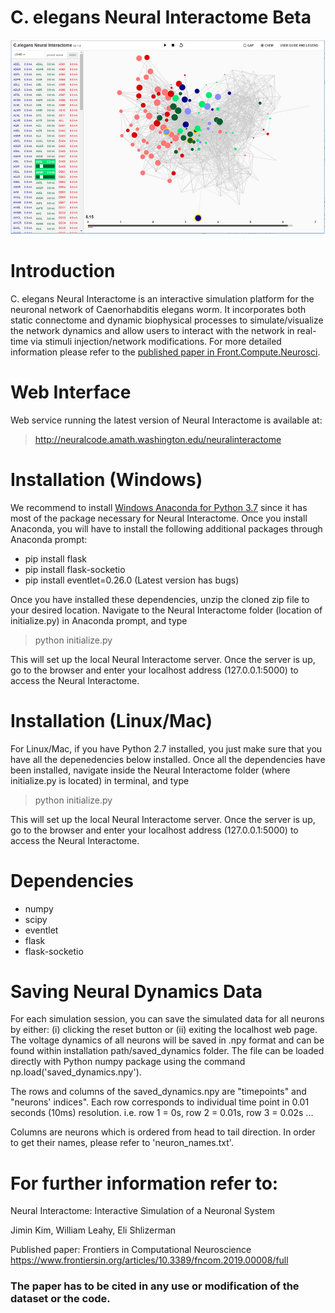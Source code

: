 # C. elegans Neural Interactome Beta

![alt text](images/fig1.png)

# Introduction

C. elegans Neural Interactome is an interactive simulation platform for the neuronal network of Caenorhabditis elegans worm. It incorporates both static connectome and dynamic biophysical processes to simulate/visualize the network dynamics and allow users to interact with the network in real-time via stimuli injection/network modifications. For more detailed information please refer to the [published paper in Front.Compute.Neurosci](https://www.frontiersin.org/articles/10.3389/fncom.2019.00008/full).

# Web Interface
Web service running the latest version of Neural Interactome is available at: 

> http://neuralcode.amath.washington.edu/neuralinteractome


# Installation (Windows)

We recommend to install [Windows Anaconda for Python 3.7](https://www.anaconda.com/download/#windows) since it has most of the package necessary for Neural Interactome. Once you install Anaconda, you will have to install the following additional packages through Anaconda prompt:

* pip install flask
* pip install flask-socketio
* pip install eventlet=0.26.0 (Latest version has bugs)

Once you have installed these dependencies, unzip the cloned zip file to your desired location. Navigate to the Neural Interactome folder (location of initialize.py) in Anaconda prompt, and type 

> python initialize.py 

This will set up the local Neural Interactome server. Once the server is up, go to the browser and enter your localhost address (127.0.0.1:5000) to access the Neural Interactome. 

# Installation (Linux/Mac)

For Linux/Mac, if you have Python 2.7 installed, you just make sure that you have all the depenedencies below installed. Once all the dependencies have been installed, navigate inside the Neural Interactome folder (where initialize.py is located) in terminal, and type 

> python initialize.py

This will set up the local Neural Interactome server. Once the server is up, go to the browser and enter your localhost address (127.0.0.1:5000) to access the Neural Interactome. 

# Dependencies

* numpy
* scipy
* eventlet
* flask
* flask-socketio

# Saving Neural Dynamics Data

For each simulation session, you can save the simulated data for all neurons by either: (i) clicking the reset button or (ii) exiting the localhost web page. The voltage dynamics of all neurons will be saved in .npy format and can be found within installation path/saved_dynamics folder. The file can be loaded directly with Python numpy package using the command np.load('saved_dynamics.npy'). 

The rows and columns of the saved_dynamics.npy are "timepoints" and "neurons' indices". Each row corresponds to individual time point in 0.01 seconds (10ms) resolution. i.e. row 1 = 0s, row 2 = 0.01s, row 3 = 0.02s ...

Columns are neurons which is ordered from head to tail direction. In order to get their names, please refer to 'neuron_names.txt'.

# For further information refer to:
Neural Interactome: Interactive Simulation of a Neuronal System

Jimin Kim, William Leahy, Eli Shlizerman

Published paper: Frontiers in Computational Neuroscience https://www.frontiersin.org/articles/10.3389/fncom.2019.00008/full

### The paper has to be cited in any use or modification of the dataset or the code.